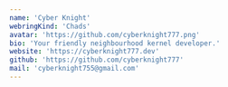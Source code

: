 ```yaml
---
name: 'Cyber Knight'
webringKind: 'Chads'
avatar: 'https://github.com/cyberknight777.png'
bio: 'Your friendly neighbourhood kernel developer.'
website: 'https://cyberknight777.dev'
github: 'https://github.com/cyberknight777'
mail: 'cyberknight755@gmail.com'
---
```

